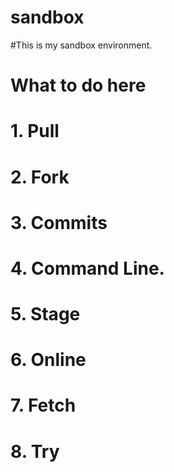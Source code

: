 # sandbox
#This is my sandbox environment.
# What to do here
#	1. Pull
#	2. Fork
#	3. Commits
#	4. Command Line.
#	5. Stage
#   6. Online
#	7. Fetch
#	8. Try